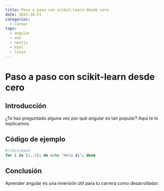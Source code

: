 ```yaml
---
title: Paso a paso con scikit-learn desde cero
date: 2033-10-21
categories:
  - Career
tags:
  - angular
  - vue
  - nextjs
  - html
  - linux
---
```


# Paso a paso con scikit-learn desde cero

## Introducción

¿Te has preguntado alguna vez por qué angular es tan popular? Aquí te lo explicamos.

## Código de ejemplo

```bash
#!/bin/bash
for i in {1..5}; do echo "Hola $i"; done
```

## Conclusión

Aprender angular es una inversión útil para tu carrera como desarrollador.